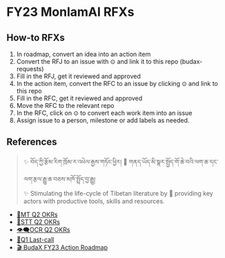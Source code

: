 # FY23 MonlamAI RFXs

## How-to RFXs
1. In roadmap, convert an idea into an action item
1. Convert the RFJ to an issue with ⊙ and link it to this repo (budax-requests)
1. Fill in the RFJ, get it reviewed and approved
1. In the action item, convert the RFC to an issue by clicking ⊙ and link to this repo
1. Fill in the RFC, get it reviewed and approved
1. Move the RFC to the relevant repo
1. In the RFC, click on ⊙ to convert each work item into an issue
1. Assign issue to a person, milestone or add labels as needed.


## References
> ✨  བོད་ཀྱི་རྩོམ་རིག་ཁྲོམ་ར་འཕེལ་རྒྱས་གཏོང་ཕྱིར། 🚀 གནད་ཡོད་མི་སྣར་སྤྱོད་གོ་ཆེ་བའི་ལག་ཆ་དང་ལག་རྩལ་རྒྱུ་ཆ་བཅས་མཁོ་སྤྲོད་བྱ་རྒྱུ། <br>
> ✨  Stimulating the life-cycle of Tibetan literature by 🚀 providing key actors with productive tools, skills and resources.

- [🔁MT Q2 OKRs](https://github.com/MonlamAI/roadmap/issues/1)
- [💬STT Q2 OKRs](https://github.com/MonlamAI/roadmap/issues/2)
- [👁️‍🗨️OCR Q2 OKRs](https://github.com/MonlamAI/roadmap/issues/3)
- [🚩Q1 Last-call](https://github.com/buda-base/BudaX-Admin/milestone/3)
- [🎬 BudaX FY23 Action Roadmap](https://github.com/orgs/MonlamAI/projects/3)

